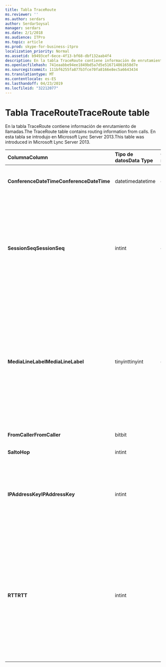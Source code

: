 ```yaml
---
title: Tabla TraceRoute
ms.reviewer: ''
ms.author: serdars
author: SerdarSoysal
manager: serdars
ms.date: 2/1/2018
ms.audience: ITPro
ms.topic: article
ms.prod: skype-for-business-itpro
localization_priority: Normal
ms.assetid: b9493cef-6ece-4f13-bf68-dbf132aab4f4
description: En la tabla TraceRoute contiene información de enrutamiento de llamadas. En esta tabla se introdujo en Microsoft Lync Server 2013.
ms.openlocfilehash: 741eaabbe94ee1849bd5a7d5e516714861658d7e
ms.sourcegitcommit: 111bf6255fa877b3fce70fa8166e8ec5a6643434
ms.translationtype: MT
ms.contentlocale: es-ES
ms.lasthandoff: 04/23/2019
ms.locfileid: "32212077"
---
```

# <a name="traceroute-table"></a><span data-ttu-id="cc969-104">Tabla TraceRoute</span><span class="sxs-lookup"><span data-stu-id="cc969-104">TraceRoute table</span></span>
 
<span data-ttu-id="cc969-105">En la tabla TraceRoute contiene información de enrutamiento de llamadas.</span><span class="sxs-lookup"><span data-stu-id="cc969-105">The TraceRoute table contains routing information from calls.</span></span> <span data-ttu-id="cc969-106">En esta tabla se introdujo en Microsoft Lync Server 2013.</span><span class="sxs-lookup"><span data-stu-id="cc969-106">This table was introduced in Microsoft Lync Server 2013.</span></span>
  
|<span data-ttu-id="cc969-107">**Columna**</span><span class="sxs-lookup"><span data-stu-id="cc969-107">**Column**</span></span>|<span data-ttu-id="cc969-108">**Tipo de datos**</span><span class="sxs-lookup"><span data-stu-id="cc969-108">**Data Type**</span></span>|<span data-ttu-id="cc969-109">**Clave o índice**</span><span class="sxs-lookup"><span data-stu-id="cc969-109">**Key/Index**</span></span>|<span data-ttu-id="cc969-110">**Detalles**</span><span class="sxs-lookup"><span data-stu-id="cc969-110">**Details**</span></span>|
|:-----|:-----|:-----|:-----|
|<span data-ttu-id="cc969-111">**ConferenceDateTime**</span><span class="sxs-lookup"><span data-stu-id="cc969-111">**ConferenceDateTime**</span></span> <br/> |<span data-ttu-id="cc969-112">datetime</span><span class="sxs-lookup"><span data-stu-id="cc969-112">datetime</span></span>  <br/> |<span data-ttu-id="cc969-113">Principal, externa</span><span class="sxs-lookup"><span data-stu-id="cc969-113">Primary, Foreign</span></span>  <br/> |<span data-ttu-id="cc969-114">Fecha y hora en que comenzó la llamada.</span><span class="sxs-lookup"><span data-stu-id="cc969-114">Date and time that the call began.</span></span>  <br/> |
|<span data-ttu-id="cc969-115">**SessionSeq**</span><span class="sxs-lookup"><span data-stu-id="cc969-115">**SessionSeq**</span></span> <br/> |<span data-ttu-id="cc969-116">int</span><span class="sxs-lookup"><span data-stu-id="cc969-116">int</span></span>  <br/> |<span data-ttu-id="cc969-117">Principal, externa</span><span class="sxs-lookup"><span data-stu-id="cc969-117">Primary, Foreign</span></span>  <br/> |<span data-ttu-id="cc969-118">Identificador exclusivo utilizado para distinguir entre varias llamadas que pueden haber empezado en la misma fecha y al mismo tiempo.</span><span class="sxs-lookup"><span data-stu-id="cc969-118">Unique identifier used to distinguish between multiple calls that might have begun on the same date and at the same time.</span></span>  <br/> |
|<span data-ttu-id="cc969-119">**MediaLineLabel**</span><span class="sxs-lookup"><span data-stu-id="cc969-119">**MediaLineLabel**</span></span> <br/> |<span data-ttu-id="cc969-120">tinyint</span><span class="sxs-lookup"><span data-stu-id="cc969-120">tinyint</span></span>  <br/> |<span data-ttu-id="cc969-121">Principal, externa</span><span class="sxs-lookup"><span data-stu-id="cc969-121">Primary, Foreign</span></span>  <br/> |<span data-ttu-id="cc969-122">Representa el tipo de línea de vídeo utilizada en la llamada.</span><span class="sxs-lookup"><span data-stu-id="cc969-122">Represents the type of video line used in the call.</span></span> <span data-ttu-id="cc969-123">Los valores permitidos son:</span><span class="sxs-lookup"><span data-stu-id="cc969-123">Allowed values are:</span></span>  <br/> <span data-ttu-id="cc969-124">0 - audio</span><span class="sxs-lookup"><span data-stu-id="cc969-124">0 - Audio</span></span>  <br/> <span data-ttu-id="cc969-125">1 - vídeo</span><span class="sxs-lookup"><span data-stu-id="cc969-125">1 - Video</span></span>  <br/> <span data-ttu-id="cc969-126">2 - vídeo panorámico</span><span class="sxs-lookup"><span data-stu-id="cc969-126">2 - Panoramic video</span></span>  <br/> <span data-ttu-id="cc969-127">3 - aplicación o escritorio compartido</span><span class="sxs-lookup"><span data-stu-id="cc969-127">3 - Application/Desktop sharing</span></span>  <br/> |
|<span data-ttu-id="cc969-128">**FromCaller**</span><span class="sxs-lookup"><span data-stu-id="cc969-128">**FromCaller**</span></span> <br/> |<span data-ttu-id="cc969-129">bit</span><span class="sxs-lookup"><span data-stu-id="cc969-129">bit</span></span>  <br/> |<span data-ttu-id="cc969-130">Primary</span><span class="sxs-lookup"><span data-stu-id="cc969-130">Primary</span></span>  <br/> |<span data-ttu-id="cc969-131">Extremo que realizó la llamada.</span><span class="sxs-lookup"><span data-stu-id="cc969-131">Endpoint that placed the call.</span></span>  <br/> |
|<span data-ttu-id="cc969-132">**Salto**</span><span class="sxs-lookup"><span data-stu-id="cc969-132">**Hop**</span></span> <br/> |<span data-ttu-id="cc969-133">int</span><span class="sxs-lookup"><span data-stu-id="cc969-133">int</span></span>  <br/> ||<span data-ttu-id="cc969-134">Salto de red /</span><span class="sxs-lookup"><span data-stu-id="cc969-134">Network hop/</span></span>  <br/> |
|<span data-ttu-id="cc969-135">**IPAddressKey**</span><span class="sxs-lookup"><span data-stu-id="cc969-135">**IPAddressKey**</span></span> <br/> |<span data-ttu-id="cc969-136">int</span><span class="sxs-lookup"><span data-stu-id="cc969-136">int</span></span>  <br/> |<span data-ttu-id="cc969-137">Externa</span><span class="sxs-lookup"><span data-stu-id="cc969-137">Foreign</span></span>  <br/> |<span data-ttu-id="cc969-138">Identificador único de la dirección IP.</span><span class="sxs-lookup"><span data-stu-id="cc969-138">Unique identifier for the IP address.</span></span> <span data-ttu-id="cc969-139">Información de la dirección IP se almacena en la [tabla IPAddress](ipaddress.md).</span><span class="sxs-lookup"><span data-stu-id="cc969-139">IP address information is stored in the [IPAddress table](ipaddress.md).</span></span>  <br/> |
|<span data-ttu-id="cc969-140">**RTT**</span><span class="sxs-lookup"><span data-stu-id="cc969-140">**RTT**</span></span> <br/> |<span data-ttu-id="cc969-141">int</span><span class="sxs-lookup"><span data-stu-id="cc969-141">int</span></span>  <br/> ||<span data-ttu-id="cc969-142">Tiempo de ida y vuelta.</span><span class="sxs-lookup"><span data-stu-id="cc969-142">Roundtrip time.</span></span> <span data-ttu-id="cc969-143">El tiempo de ida y vuelta mide la cantidad de tiempo que tarda un paquete de voz llegar a su destino y, a continuación, Enviar atrás notificación que recibió.</span><span class="sxs-lookup"><span data-stu-id="cc969-143">The roundtrip time measures the amount of time it takes for a voice packet to reach its destination and then send back notification that it was received.</span></span>  <br/> |
   

